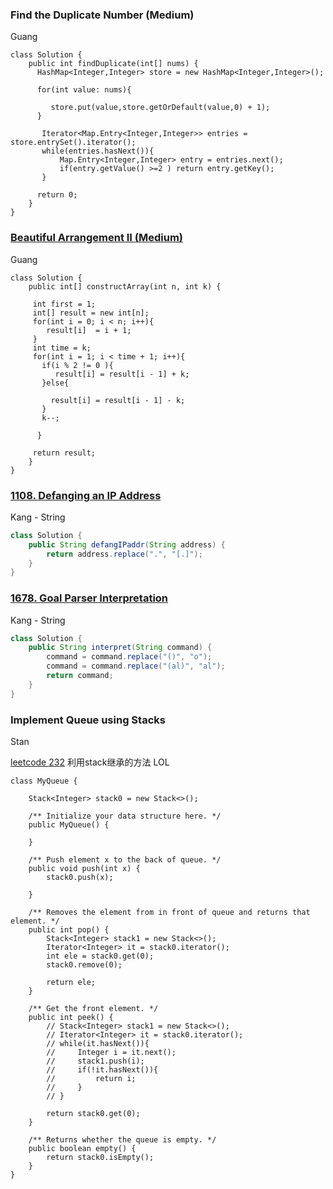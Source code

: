 ### Find the Duplicate Number (Medium)
Guang

```
class Solution {
    public int findDuplicate(int[] nums) {
      HashMap<Integer,Integer> store = new HashMap<Integer,Integer>();
        
      for(int value: nums){
          
         store.put(value,store.getOrDefault(value,0) + 1); 
      }
        
       Iterator<Map.Entry<Integer,Integer>> entries = store.entrySet().iterator();
       while(entries.hasNext()){
           Map.Entry<Integer,Integer> entry = entries.next();
           if(entry.getValue() >=2 ) return entry.getKey();
       }
      
      return 0;  
    }
}
```
### [Beautiful Arrangement II (Medium)](https://leetcode.com/problems/beautiful-arrangement-ii/description/)
Guang 
```
class Solution {
    public int[] constructArray(int n, int k) {
      
     int first = 1;
     int[] result = new int[n]; 
     for(int i = 0; i < n; i++){
        result[i]  = i + 1;          
     }
     int time = k;
     for(int i = 1; i < time + 1; i++){
       if(i % 2 != 0 ){
          result[i] = result[i - 1] + k;
       }else{
           
         result[i] = result[i - 1] - k;
       }         
       k--;  
         
      }   
  
     return result;   
    }
}
```
### [1108. Defanging an IP Address](https://leetcode.com/problems/defanging-an-ip-address/)
Kang - String
```java
class Solution {
    public String defangIPaddr(String address) {
        return address.replace(".", "[.]");
    }
}
```

### [1678. Goal Parser Interpretation](https://leetcode.com/problems/goal-parser-interpretation/)
Kang - String
```java
class Solution {
    public String interpret(String command) {
        command = command.replace("()", "o");
        command = command.replace("(al)", "al");
        return command;
    }
}
```

### Implement Queue using Stacks
Stan

[leetcode 232](https://leetcode.com/problems/implement-queue-using-stacks/)
利用stack继承的方法 LOL
```
class MyQueue {

    Stack<Integer> stack0 = new Stack<>();
    
    /** Initialize your data structure here. */
    public MyQueue() {
        
    }
    
    /** Push element x to the back of queue. */
    public void push(int x) {
        stack0.push(x);

    }
    
    /** Removes the element from in front of queue and returns that element. */
    public int pop() {
        Stack<Integer> stack1 = new Stack<>();
        Iterator<Integer> it = stack0.iterator();
        int ele = stack0.get(0);
        stack0.remove(0);
        
        return ele;
    }
    
    /** Get the front element. */
    public int peek() {
        // Stack<Integer> stack1 = new Stack<>();
        // Iterator<Integer> it = stack0.iterator();
        // while(it.hasNext()){
        //     Integer i = it.next();
        //     stack1.push(i);
        //     if(!it.hasNext()){
        //         return i;
        //     }
        // }
        
        return stack0.get(0);
    }
    
    /** Returns whether the queue is empty. */
    public boolean empty() {
        return stack0.isEmpty();
    }
}
```
